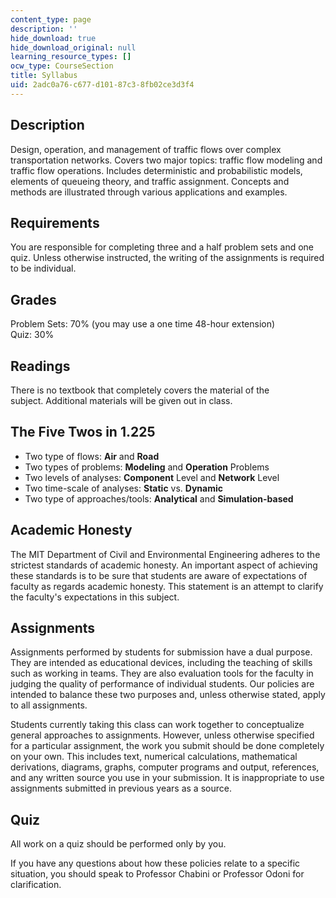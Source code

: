 ```yaml
---
content_type: page
description: ''
hide_download: true
hide_download_original: null
learning_resource_types: []
ocw_type: CourseSection
title: Syllabus
uid: 2adc0a76-c677-d101-87c3-8fb02ce3d3f4
---
```


Description
-----------

Design, operation, and management of traffic flows over complex transportation networks. Covers two major topics: traffic flow modeling and traffic flow operations. Includes deterministic and probabilistic models, elements of queueing theory, and traffic assignment. Concepts and methods are illustrated through various applications and examples.

Requirements
------------

You are responsible for completing three and a half problem sets and one quiz. Unless otherwise instructed, the writing of the assignments is required to be individual.

Grades
------

Problem Sets: 70% (you may use a one time 48-hour extension)  
Quiz: 30%

Readings
--------

There is no textbook that completely covers the material of the subject. Additional materials will be given out in class.

The Five Twos in 1.225
----------------------

*   Two type of flows: **Air** and **Road**
*   Two types of problems: **Modeling** and **Operation** Problems
*   Two levels of analyses: **Component** Level and **Network** Level
*   Two time-scale of analyses: **Static** vs. **Dynamic**
*   Two type of approaches/tools: **Analytical** and **Simulation-based**

Academic Honesty
----------------

The MIT Department of Civil and Environmental Engineering adheres to the strictest standards of academic honesty. An important aspect of achieving these standards is to be sure that students are aware of expectations of faculty as regards academic honesty. This statement is an attempt to clarify the faculty's expectations in this subject.

Assignments
-----------

Assignments performed by students for submission have a dual purpose. They are intended as educational devices, including the teaching of skills such as working in teams. They are also evaluation tools for the faculty in judging the quality of performance of individual students. Our policies are intended to balance these two purposes and, unless otherwise stated, apply to all assignments.

Students currently taking this class can work together to conceptualize general approaches to assignments. However, unless otherwise specified for a particular assignment, the work you submit should be done completely on your own. This includes text, numerical calculations, mathematical derivations, diagrams, graphs, computer programs and output, references, and any written source you use in your submission. It is inappropriate to use assignments submitted in previous years as a source.

Quiz
----

All work on a quiz should be performed only by you.

If you have any questions about how these policies relate to a specific situation, you should speak to Professor Chabini or Professor Odoni for clarification.